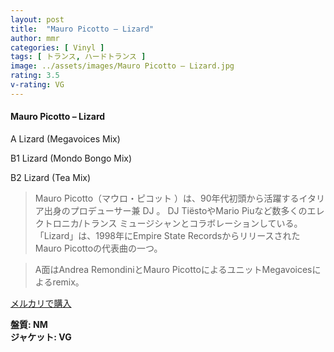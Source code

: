 ```yaml
---
layout: post
title:  "Mauro Picotto – Lizard"
author: mmr
categories: [ Vinyl ]
tags: [ トランス, ハードトランス ]
image: ../assets/images/Mauro Picotto – Lizard.jpg
rating: 3.5
v-rating: VG
---
```


#### Mauro Picotto – Lizard

A  Lizard (Megavoices Mix)

B1  Lizard (Mondo Bongo Mix)

B2  Lizard (Tea Mix)

> Mauro Picotto（マウロ・ピコット ）は、90年代初頭から活躍するイタリア出身のプロデューサー兼 DJ 。 DJ TiëstoやMario Piuなど数多くのエレクトロニカ/トランス ミュージシャンとコラボレーションしている。
「Lizard」は、1998年にEmpire State RecordsからリリースされたMauro Picottoの代表曲の一つ。

> A面はAndrea RemondiniとMauro PicottoによるユニットMegavoicesによるremix。


[メルカリで購入](https://jp.mercari.com/item/m30685941528)

<div class="mt-4 mb-4 d-flex align-items-center">
<strong class="mr-1">盤質: NM</strong>
</div>
<div class="mt-4 mb-4 d-flex align-items-center">
<strong class="mr-1">ジャケット: VG</strong>
</div>
